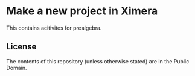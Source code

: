 # Make a new project in Ximera

This contains acitivites for prealgebra.


## License
The contents of this repository (unless otherwise stated) are in the Public Domain.
